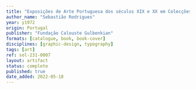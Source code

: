 ```yaml
---
title: "Exposições de Arte Portuguesa dos séculos XIX e XX em Colecções Particulares II"
author_name: "Sebastião Rodrigues"
year: y1972
origin: Portugal
publisher: "Fundação Calouste Gulbenkian"
formats: [catalogue, book, book-cover]
disciplines: [graphic-design, typography]
tags: [art]
ref: sol-231-0007
layout: artifact
status: complete
published: true
date_added: 2022-05-18
---
```

